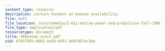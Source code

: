 ```yaml
---
content_type: resource
description: Lecture handout on Keenan availability.
file: null
file_location: /coursemedia/2-611-marine-power-and-propulsion-fall-2006/870175010d81ba206df1b687d57ec38a_06keenan_avail.pdf
file_type: application/pdf
resourcetype: Document
title: 06keenan_avail.pdf
uid: 87017501-0d81-ba20-6df1-b687d57ec38a
---
```

